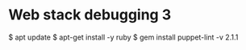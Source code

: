 # Web stack debugging 3
$ apt update
$ apt-get install -y ruby
$ gem install puppet-lint -v 2.1.1
```
